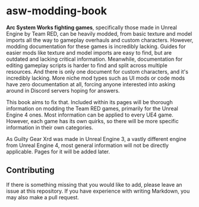 # asw-modding-book

**Arc System Works fighting games**, specifically those made in Unreal Engine by Team RED, can be heavily modded, from basic texture and model imports all the way to gameplay overhauls and custom characters. However, modding documentation for these games is incredibly lacking. Guides for easier mods like texture and model imports are easy to find, but are outdated and lacking critical information. Meanwhile, documentation for editing gameplay scripts is harder to find and split across multiple resources. And there is only one document for custom characters, and it's incredibly lacking. More niche mod types such as UI mods or code mods have zero documentation at all, forcing anyone interested into asking around in Discord servers hoping for answers.

This book aims to fix that. Included within its pages will be thorough information on modding the Team RED games, primarily for the Unreal Engine 4 ones. Most information can be applied to every UE4 game. However, each game has its own quirks, so there will be more specific information in their own categories.

As Guilty Gear Xrd was made in Unreal Engine 3, a vastly different engine from Unreal Engine 4, most general information will not be directly applicable. Pages for it will be added later.

## Contributing

If there is something missing that you would like to add, please leave an issue at this repository. If you have experience with writing Markdown, you may also make a pull request.
